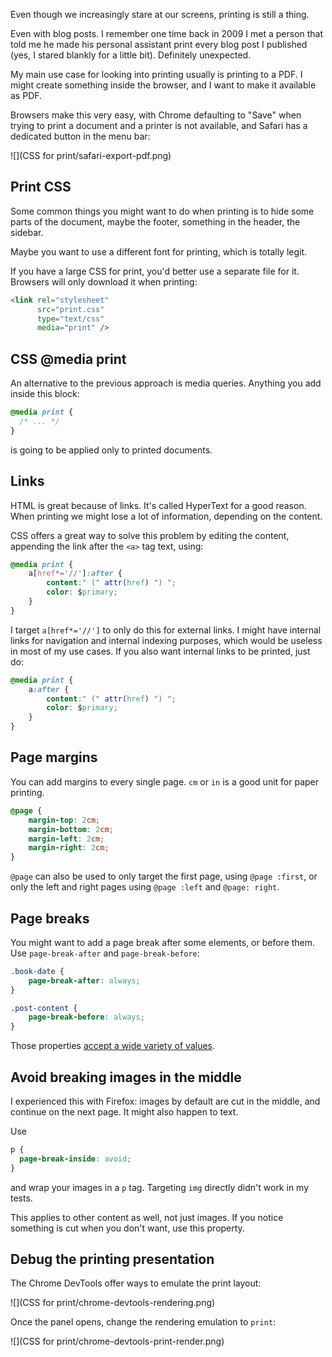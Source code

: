 Even though we increasingly stare at our screens, printing is still a thing.

Even with blog posts. I remember one time back in 2009 I met a person that told me he made his personal assistant print every blog post I published (yes, I stared blankly for a little bit). Definitely unexpected.

My main use case for looking into printing usually is printing to a PDF. I might create something inside the browser, and I want to make it available as PDF.

Browsers make this very easy, with Chrome defaulting to "Save" when trying to print a document and a printer is not available, and Safari has a dedicated button in the menu bar:

![](CSS for print/safari-export-pdf.png)

## Print CSS

Some common things you might want to do when printing is to hide some parts of the document, maybe the footer, something in the header, the sidebar.

Maybe you want to use a different font for printing, which is totally legit.

If you have a large CSS for print, you'd better use a separate file for it. Browsers will only download it when printing:

```html
<link rel="stylesheet"
      src="print.css"
      type="text/css"
      media="print" />
```

## CSS @media print

An alternative to the previous approach is media queries. Anything you add inside this block:

```css
@media print {
  /* ... */
}
```

is going to be applied only to printed documents.


## Links

HTML is great because of links. It's called HyperText for a good reason. When printing we might lose a lot of information, depending on the content.

CSS offers a great way to solve this problem by editing the content, appending the link after the `<a>` tag text, using:

```css
@media print {
    a[href*='//']:after {
        content:" (" attr(href) ") ";
        color: $primary;
    }
}
```

I target `a[href*='//']` to only do this for external links. I might have internal links for navigation and internal indexing purposes, which would be useless in most of my use cases. If you also want internal links to be printed, just do:

```css
@media print {
    a:after {
        content:" (" attr(href) ") ";
        color: $primary;
    }
}
```

## Page margins

You can add margins to every single page. `cm` or `in` is a good unit for paper printing.

```css
@page {
    margin-top: 2cm;
    margin-bottom: 2cm;
    margin-left: 2cm;
    margin-right: 2cm;
}
```

`@page` can also be used to only target the first page, using `@page :first`, or only the left and right pages using `@page :left` and `@page: right`.

## Page breaks

You might want to add a page break after some elements, or before them. Use `page-break-after` and `page-break-before`:

```css
.book-date {
    page-break-after: always;
}

.post-content {
    page-break-before: always;
}
```

Those properties [accept a wide variety of values](https://developer.mozilla.org/en-US/docs/Web/CSS/page-break-after).

## Avoid breaking images in the middle

I experienced this with Firefox: images by default are cut in the middle, and continue on the next page. It might also happen to text.

Use

```css
p {
  page-break-inside: avoid;
}
```

and wrap your images in a `p` tag. Targeting `img` directly didn't work in my tests.

This applies to other content as well, not just images. If you notice something is cut when you don't want, use this property.

## Debug the printing presentation

The Chrome DevTools offer ways to emulate the print layout:

![](CSS for print/chrome-devtools-rendering.png)

Once the panel opens, change the rendering emulation to `print`:

![](CSS for print/chrome-devtools-print-render.png)